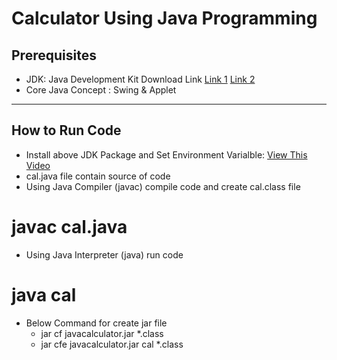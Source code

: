 

# Calculator Using Java Programming 

## Prerequisites
- JDK: Java Development Kit Download Link [Link 1](https://download.oracle.com/java/17/latest/jdk-17_windows-x64_bin.exe) [Link 2](https://www.oracle.com/java/technologies/downloads/#jdk17-windows)
- Core Java Concept : Swing & Applet

---


## How to Run Code
- Install above JDK Package and Set Environment Varialble: [View This Video](https://www.youtube.com/watch?v=N7l20-hg6r8)
- cal.java file contain source of code 
- Using Java Compiler (javac) compile code and create cal.class file
 # javac cal.java
- Using Java Interpreter (java) run code
 # java cal
- Below Command for create jar file
     * jar cf javacalculator.jar *.class
     * jar cfe javacalculator.jar cal  *.class
 

